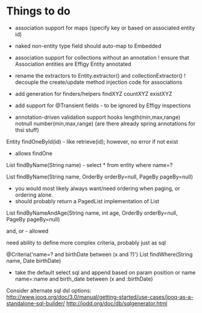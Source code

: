 
# Things to do

- association support for maps (specify key or based on associated entity id)
- naked non-entity type field should auto-map to Embedded
- association support for collections without an annotation
! ensure that Association entities are Effigy Entity annotated

- rename the extractors to Entity.extractor() and collectionExtractor()
! decouple the create/update method injection code for associations

- add generation for finders/helpers
    findXYZ
    countXYZ
    existXYZ

- add support for @Transient fields - to be ignored by Effigy inspections

- annotation-driven validation support hooks
    length(min,max,range)
    notnull
    number(min,max,range)
    (are there already spring annotations for thsi stuff)







Entity findOneById(id) - like retrieve(id); however, no error if not exist
- allows findOne

List<Entity> findByName(String name) - select * from entity where name=?

List<Entity> findByName(String name, OrderBy orderBy=null, PageBy pageBy=null)
- you would most likely always want/need ordering when paging, or ordering alone.
- should probably return a PagedList implementation of List

List<Entity> findByNameAndAge(String name, int age, OrderBy orderBy=null, PageBy pageBy=null)

and, or - allowed

need ability to define more complex criteria, probably just as sql

@Criteria('name=? and birthDate between (x and ?)')
List<Entity> findWhere(String name, Date birthDate)
- take the default select sql and append based on param position or name
    name=:name and birth_date between (x and :birthDate)


Consider alternate sql dsl options:
    http://www.jooq.org/doc/3.0/manual/getting-started/use-cases/jooq-as-a-standalone-sql-builder/
    http://jodd.org/doc/db/sqlgenerator.html